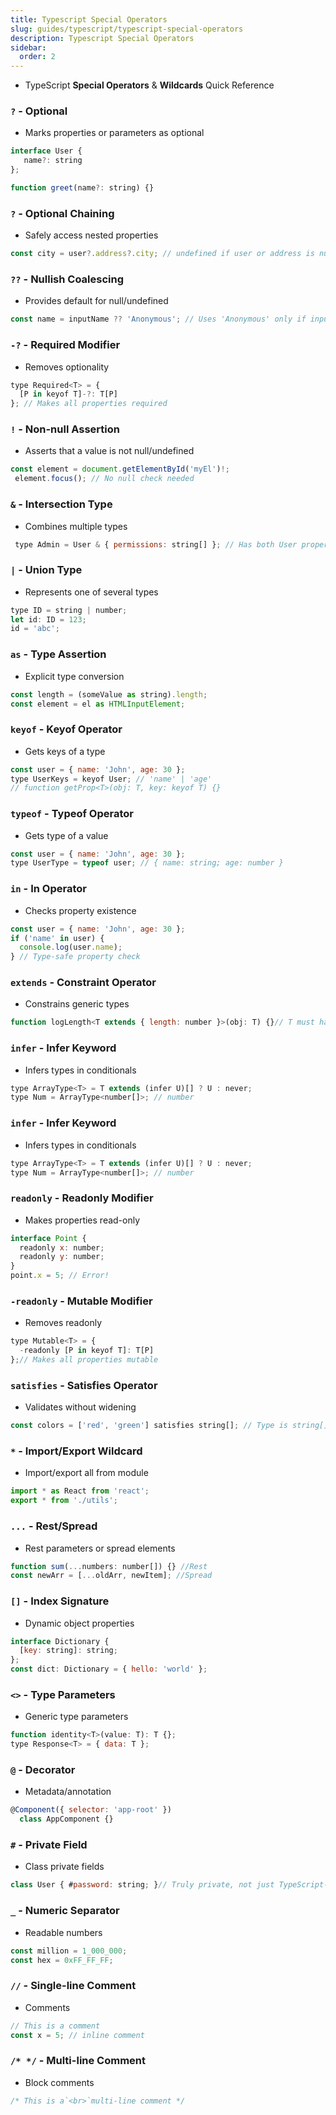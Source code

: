 ```yaml
---
title: Typescript Special Operators
slug: guides/typescript/typescript-special-operators
description: Typescript Special Operators
sidebar:
  order: 2
---
```



- TypeScript **Special Operators** & **Wildcards** Quick Reference

### `?` - Optional
- Marks properties or parameters as optional

 ```javascript 
 interface User { 
    name?: string 
};

function greet(name?: string) {}
```

### `?` - Optional Chaining
- Safely access nested properties

 ```javascript 
 const city = user?.address?.city; // undefined if user or address is null
```

### `??` - Nullish Coalescing
- Provides default for null/undefined

 ```javascript 
 const name = inputName ?? 'Anonymous'; // Uses 'Anonymous' only if inputName is null/undefined
```

### `-?` - Required Modifier
- Removes optionality

```javascript 
type Required<T> = { 
  [P in keyof T]-?: T[P] 
}; // Makes all properties required
```


### `!` - Non-null Assertion
- Asserts that a value is not null/undefined

 ```javascript 
 const element = document.getElementById('myEl')!;
  element.focus(); // No null check needed
```

### `&` - Intersection Type
- Combines multiple types

```javascript 
 type Admin = User & { permissions: string[] }; // Has both User properties and permissions
```

### `|` - Union Type
- Represents one of several types

```javascript 
type ID = string | number;
let id: ID = 123; 
id = 'abc';
```

### `as` - Type Assertion
- Explicit type conversion

```javascript 
const length = (someValue as string).length;
const element = el as HTMLInputElement;
```

### `keyof` - Keyof Operator
- Gets keys of a type

```javascript 
const user = { name: 'John', age: 30 };
type UserKeys = keyof User; // 'name' | 'age'
// function getProp<T>(obj: T, key: keyof T) {}
```

### `typeof` - Typeof Operator
- Gets type of a value

```javascript 
const user = { name: 'John', age: 30 };
type UserType = typeof user; // { name: string; age: number }
```

### `in` - In Operator
- Checks property existence

```javascript 
const user = { name: 'John', age: 30 };
if ('name' in user) { 
  console.log(user.name); 
} // Type-safe property check
```

### `extends` - Constraint Operator
- Constrains generic types

```javascript 
function logLength<T extends { length: number }>(obj: T) {}// T must have length property
```

### `infer` - Infer Keyword
- Infers types in conditionals

```javascript 
type ArrayType<T> = T extends (infer U)[] ? U : never;
type Num = ArrayType<number[]>; // number
```

### `infer` - Infer Keyword
- Infers types in conditionals

```javascript 
type ArrayType<T> = T extends (infer U)[] ? U : never;
type Num = ArrayType<number[]>; // number
```

### `readonly` - Readonly Modifier
- Makes properties read-only

```javascript 
interface Point { 
  readonly x: number; 
  readonly y: number; 
}
point.x = 5; // Error!
```

### `-readonly` - Mutable Modifier
- Removes readonly

```javascript 
type Mutable<T> = { 
  -readonly [P in keyof T]: T[P] 
};// Makes all properties mutable
```

### `satisfies` - Satisfies Operator 
- Validates without widening

```javascript 
const colors = ['red', 'green'] satisfies string[]; // Type is string[], not (string \| number)[]
```

### `*` - Import/Export Wildcard
- Import/export all from module 

```javascript 
import * as React from 'react';
export * from './utils';
```

### `...` - Rest/Spread
- Rest parameters or spread elements

```javascript 
function sum(...numbers: number[]) {} //Rest
const newArr = [...oldArr, newItem]; //Spread
```

### `[]` - Index Signature
- Dynamic object properties

```javascript 
interface Dictionary { 
  [key: string]: string; 
};
const dict: Dictionary = { hello: 'world' };
```

### `<>` - Type Parameters
- Generic type parameters

```javascript 
function identity<T>(value: T): T {};
type Response<T> = { data: T };
```

### `@` - Decorator
- Metadata/annotation

```javascript 
@Component({ selector: 'app-root' }) 
  class AppComponent {}
```

### `#` - Private Field
- Class private fields

```javascript 
class User { #password: string; }// Truly private, not just TypeScript-private
```

### `_` - Numeric Separator
- Readable numbers

```javascript 
const million = 1_000_000;
const hex = 0xFF_FF_FF;
```

### `//` - Single-line Comment
- Comments

```javascript 
// This is a comment
const x = 5; // inline comment
```

### `/* */` - Multi-line Comment
- Block comments

```javascript 
/* This is a`<br>`multi-line comment */
```

